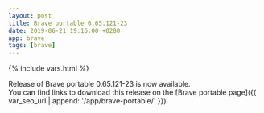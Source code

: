 ```yaml
---
layout: post
title: Brave portable 0.65.121-23
date: 2019-06-21 19:16:00 +0200
app: brave
tags: [brave]
---
```

{% include vars.html %}

Release of Brave portable 0.65.121-23 is now available.<br />
You can find links to download this release on the [Brave portable page]({{ var_seo_url | append: '/app/brave-portable/' }}).